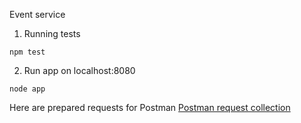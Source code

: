 Event service
1. Running tests
```
npm test

```

2. Run app on localhost:8080
```
node app

```

Here are prepared requests for Postman
[Postman request collection](https://www.getpostman.com/collections/517cded0b799e26daa6f)

